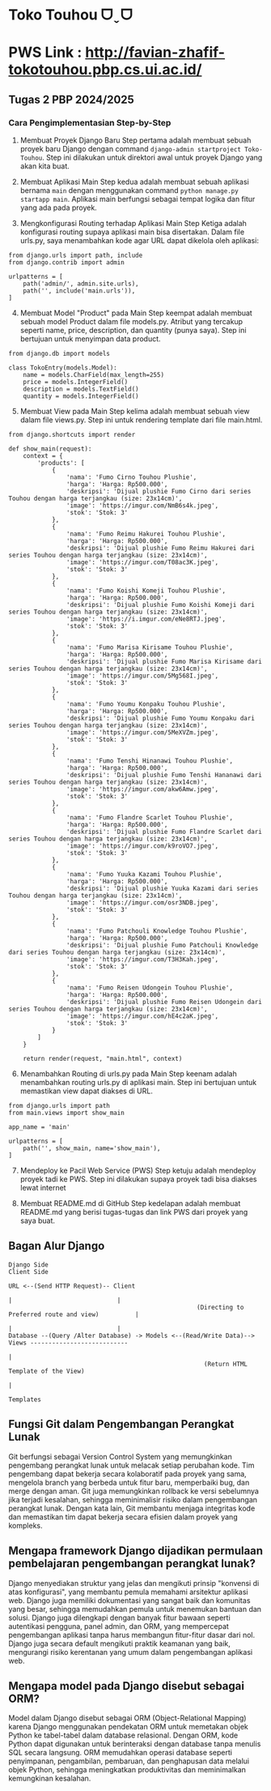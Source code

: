 # Toko Touhou ᗜˬᗜ
# PWS Link : http://favian-zhafif-tokotouhou.pbp.cs.ui.ac.id/
## Tugas 2 PBP 2024/2025
### Cara Pengimplementasian Step-by-Step
1. Membuat Proyek Django Baru
Step pertama adalah membuat sebuah proyek baru Django dengan command `django-admin startproject Toko-Touhou`. Step ini dilakukan untuk direktori awal untuk proyek Django yang akan kita buat.

2. Membuat Aplikasi Main
Step kedua adalah membuat sebuah aplikasi bernama `main` dengan menggunakan command `python manage.py startapp main`. Aplikasi main berfungsi sebagai tempat logika dan fitur yang ada pada proyek.

3. Mengkonfigurasi Routing terhadap Aplikasi Main
Step Ketiga adalah konfigurasi routing supaya aplikasi main bisa disertakan. Dalam file urls.py, saya menambahkan kode agar URL dapat dikelola oleh aplikasi:
```
from django.urls import path, include
from django.contrib import admin

urlpatterns = [
    path('admin/', admin.site.urls),
    path('', include('main.urls')),
]
```

4. Membuat Model "Product" pada Main
Step keempat adalah membuat sebuah model Product dalam file models.py. Atribut yang tercakup seperti name, price, description, dan quantity (punya saya). Step ini bertujuan untuk menyimpan data product.
```
from django.db import models

class TokoEntry(models.Model):
    name = models.CharField(max_length=255)
    price = models.IntegerField()
    description = models.TextField()
    quantity = models.IntegerField()
```

5. Membuat View pada Main
Step kelima adalah membuat sebuah view dalam file views.py. Step ini untuk rendering template dari file main.html.
```
from django.shortcuts import render

def show_main(request):
    context = {
        'products': [
            {
                'nama': 'Fumo Cirno Touhou Plushie',
                'harga': 'Harga: Rp500.000',
                'deskripsi': 'Dijual plushie Fumo Cirno dari series Touhou dengan harga terjangkau (size: 23x14cm)',
                'image': 'https://imgur.com/NmB6s4k.jpeg',
                'stok': 'Stok: 3'
            },
            {
                'nama': 'Fumo Reimu Hakurei Touhou Plushie',
                'harga': 'Harga: Rp500.000',
                'deskripsi': 'Dijual plushie Fumo Reimu Hakurei dari series Touhou dengan harga terjangkau (size: 23x14cm)',
                'image': 'https://imgur.com/T08ac3K.jpeg',
                'stok': 'Stok: 3'
            },
            {
                'nama': 'Fumo Koishi Komeji Touhou Plushie',
                'harga': 'Harga: Rp500.000',
                'deskripsi': 'Dijual plushie Fumo Koishi Komeji dari series Touhou dengan harga terjangkau (size: 23x14cm)',
                'image': 'https://i.imgur.com/eNe8RTJ.jpeg',
                'stok': 'Stok: 3'
            },
            {
                'nama': 'Fumo Marisa Kirisame Touhou Plushie',
                'harga': 'Harga: Rp500.000',
                'deskripsi': 'Dijual plushie Fumo Marisa Kirisame dari series Touhou dengan harga terjangkau (size: 23x14cm)',
                'image': 'https://imgur.com/5Mg568I.jpeg',
                'stok': 'Stok: 3'
            },
            {
                'nama': 'Fumo Youmu Konpaku Touhou Plushie',
                'harga': 'Harga: Rp500.000',
                'deskripsi': 'Dijual plushie Fumo Youmu Konpaku dari series Touhou dengan harga terjangkau (size: 23x14cm)',
                'image': 'https://imgur.com/5MeXVZm.jpeg',
                'stok': 'Stok: 3'
            },
            {
                'nama': 'Fumo Tenshi Hinanawi Touhou Plushie',
                'harga': 'Harga: Rp500.000',
                'deskripsi': 'Dijual plushie Fumo Tenshi Hananawi dari series Touhou dengan harga terjangkau (size: 23x14cm)',
                'image': 'https://imgur.com/akw6Amw.jpeg',
                'stok': 'Stok: 3'
            },
            {
                'nama': 'Fumo Flandre Scarlet Touhou Plushie',
                'harga': 'Harga: Rp500.000',
                'deskripsi': 'Dijual plushie Fumo Flandre Scarlet dari series Touhou dengan harga terjangkau (size: 23x14cm)',
                'image': 'https://imgur.com/k9roVO7.jpeg',
                'stok': 'Stok: 3'
            },
            {
                'nama': 'Fumo Yuuka Kazami Touhou Plushie',
                'harga': 'Harga: Rp500.000',
                'deskripsi': 'Dijual plushie Yuuka Kazami dari series Touhou dengan harga terjangkau (size: 23x14cm)',
                'image': 'https://imgur.com/osr3NDB.jpeg',
                'stok': 'Stok: 3'
            },
            {
                'nama': 'Fumo Patchouli Knowledge Touhou Plushie',
                'harga': 'Harga: Rp500.000',
                'deskripsi': 'Dijual plushie Fumo Patchouli Knowledge dari series Touhou dengan harga terjangkau (size: 23x14cm)',
                'image': 'https://imgur.com/T3H3Kah.jpeg',
                'stok': 'Stok: 3'
            },
            {
                'nama': 'Fumo Reisen Udongein Touhou Plushie',
                'harga': 'Harga: Rp500.000',
                'deskripsi': 'Dijual plushie Fumo Reisen Udongein dari series Touhou dengan harga terjangkau (size: 23x14cm)',
                'image': 'https://imgur.com/hE4c2aK.jpeg',
                'stok': 'Stok: 3'
            }
        ]
    }

    return render(request, "main.html", context)
```

6. Menambahkan Routing di urls.py pada Main
Step keenam adalah menambahkan routing urls.py di aplikasi main. Step ini bertujuan untuk memastikan view dapat diakses di URL.
```
from django.urls import path
from main.views import show_main

app_name = 'main'

urlpatterns = [
    path('', show_main, name='show_main'),
]
```

7. Mendeploy ke Pacil Web Service (PWS)
Step ketuju adalah mendeploy proyek tadi ke PWS. Step ini dilakukan supaya proyek tadi bisa diakses lewat internet

8. Membuat README.md di GitHub
Step kedelapan adalah membuat README.md yang berisi tugas-tugas dan link PWS dari proyek yang saya buat.

## Bagan Alur Django
```
Django Side                                                                                        Client Side
                                                                      URL <--(Send HTTP Request)-- Client
                                                                       |                             |
                                                    (Directing to Preferred route and view)          |
                                                                       |                             |
Database --(Query /Alter Database) -> Models <--(Read/Write Data)--> Views ---------------------------
                                                                       |
                                                      (Return HTML Template of the View)
                                                                       |
                                                                     Templates

```

## Fungsi Git dalam Pengembangan Perangkat Lunak
Git berfungsi sebagai Version Control System yang memungkinkan pengembang perangkat lunak untuk melacak setiap perubahan kode. Tim pengembang dapat bekerja secara kolaboratif pada proyek yang sama, mengelola branch yang berbeda untuk fitur baru, memperbaiki bug, dan merge dengan aman. Git juga memungkinkan rollback ke versi sebelumnya jika terjadi kesalahan, sehingga meminimalisir risiko dalam pengembangan perangkat lunak. Dengan kata lain, Git membantu menjaga integritas kode dan memastikan tim dapat bekerja secara efisien dalam proyek yang kompleks.

## Mengapa framework Django dijadikan permulaan pembelajaran pengembangan perangkat lunak?
Django menyediakan struktur yang jelas dan mengikuti prinsip "konvensi di atas konfigurasi", yang membantu pemula memahami arsitektur aplikasi web. Django juga memiliki dokumentasi yang sangat baik dan komunitas yang besar, sehingga memudahkan pemula untuk menemukan bantuan dan solusi. Django juga dilengkapi dengan banyak fitur bawaan seperti autentikasi pengguna, panel admin, dan ORM, yang mempercepat pengembangan aplikasi tanpa harus membangun fitur-fitur dasar dari nol. Django juga secara default mengikuti praktik keamanan yang baik, mengurangi risiko kerentanan yang umum dalam pengembangan aplikasi web.

## Mengapa model pada Django disebut sebagai ORM?
Model dalam Django disebut sebagai ORM (Object-Relational Mapping) karena Django menggunakan pendekatan ORM untuk memetakan objek Python ke tabel-tabel dalam database relasional. Dengan ORM, kode Python dapat digunakan untuk berinteraksi dengan database tanpa menulis SQL secara langsung. ORM memudahkan operasi database seperti penyimpanan, pengambilan, pembaruan, dan penghapusan data melalui objek Python, sehingga meningkatkan produktivitas dan meminimalkan kemungkinan kesalahan.

